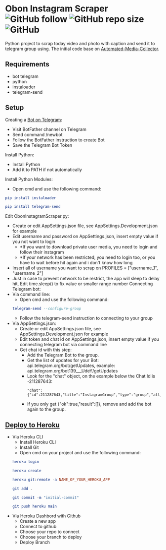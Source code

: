 # Obon Instagram Scraper ![GitHub follow](https://img.shields.io/github/followers/rezaffikri?label=Follow&style=social) ![GitHub repo size](https://img.shields.io/github/repo-size/rezaffikri/ObonInstagramScraper) ![GitHub](https://img.shields.io/github/license/rezaffikri/ObonInstagramScraper)

 Python project to scrap today video and photo with caption and send it to telegram group using.
 The initial code base on [Automated-Media-Collector](https://github.com/ficanovak/Automated-Media-Collector).
 
 ## Requirements
- bot telegram
- python
- instaloader
- telegram-send
 
 ##  Setup
Creating a [Bot on Telegram](https://core.telegram.org/bots):
- Visit BotFather channel on Telegram
- Send command /newbot
- Follow the BotFather instruction to create Bot
- Save the Telegram Bot Token

Install Python:
- Install Python
- Add it to PATH if not automatically

Install Python Modules:
- Open cmd and use the following command:
```elm
pip install instaloader

pip install telegram-send
```

Edit ObonInstagramScraper.py:
- Create or edit AppSettings.json file, see AppSettings.Development.json for example
- Edit username and password on AppSettings.json, insert empty value if you not want to login
    - *If you want to download private user media, you need to login and follow their instagram
    - *If your network has been restricted, you need to login too, or you have to wait before hit again and i don't know how long
- Insert all of username you want to scrap on PROFILES = ["username_1", "username_2"]
- Just in case to prevent network to be restrict, the app will sleep to delay hit, Edit time.sleep(<DelayValue>) to fix value or smaller range number
Connecting Telegram bot:
- Via command line:
    - Open cmd and use the following command:
    ```elm
    telegram-send --configure-group
    ```
    - Follow the telegram-send instruction to connecting to your group
- Via AppSettings.json:
    - Create or edit AppSettings.json file, see AppSettings.Development.json for example
    - Edit token and chat id on AppSettings.json, insert empty value if you connecting telegram bot via command line
    - Get chat id with this step:
        - Add the Telegram Bot to the group.
        - Get the list of updates for your Bot: api.telegram.org/bot<Telegram Bot Token>/getUpdates, example: api.telegram.org/bot139___UdeY/getUpdates
        - Look for the "chat" object, on the example below the Chat Id is -211287643:
            ```
           "chat":{"id":211287643,"title":"InstagramGroup","type":"group","all_members_are_administrators":true}
            ```
        - If you only get {"ok":true,"result":[]}, remove and add the bot again to the group.

## [Deploy to Heroku](https://devcenter.heroku.com/articles/getting-started-with-python)
- Via Heroku CLI
    - Install Heroku CLI
    - Install Git
    - Open cmd on your project and use the following command:
    ```elm
    heroku login

    heroku create

    heroku git:remote -a NAME_OF_YOUR_HEROKU_APP

    git add .

    git commit -m "initial-commit"

    git push heroku main
    ```
- Via Heroku Dashbord with Github
    - Create a new app
    - Connect to github
    - Choose your repo to connect
    - Choose your branch to deploy
    - Deploy Branch